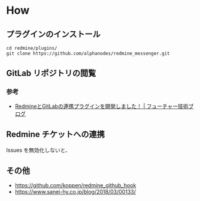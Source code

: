 # How

## プラグインのインストール

```
cd redmine/plugins/
git clone https://github.com/alphanodes/redmine_messenger.git
```

## GitLab リポジトリの閲覧

### 参考
- [RedmineとGitLabの連携プラグインを開発しました！ | フューチャー技術ブログ](https://future-architect.github.io/articles/20210908a/)

## Redmine チケットへの連携

Issues を無効化しないと、


## その他

- https://github.com/koppen/redmine_github_hook
- https://www.sanei-hy.co.jp/blog/2018/03/00133/
